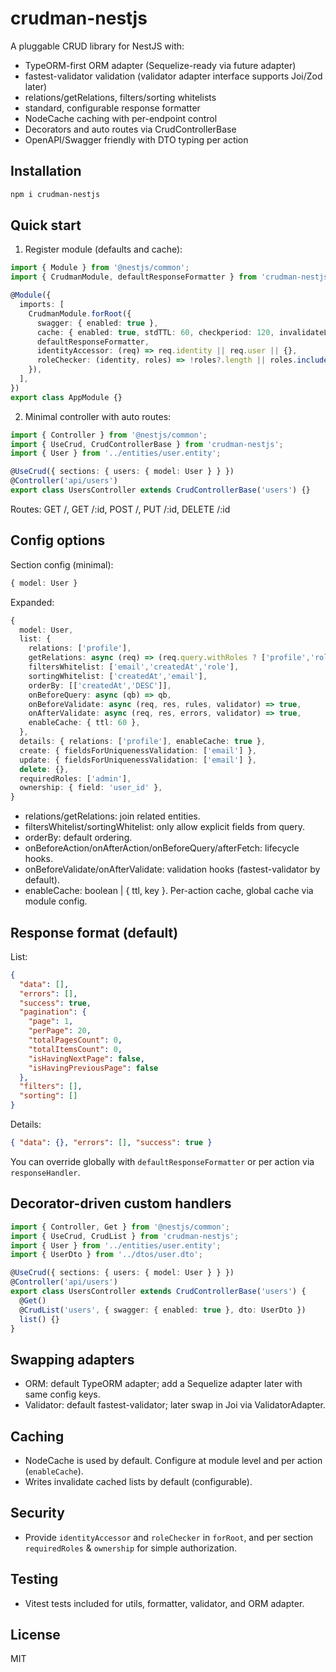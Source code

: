 # crudman-nestjs

A pluggable CRUD library for NestJS with:
- TypeORM-first ORM adapter (Sequelize-ready via future adapter)
- fastest-validator validation (validator adapter interface supports Joi/Zod later)
- relations/getRelations, filters/sorting whitelists
- standard, configurable response formatter
- NodeCache caching with per-endpoint control
- Decorators and auto routes via CrudControllerBase
- OpenAPI/Swagger friendly with DTO typing per action

## Installation

```bash
npm i crudman-nestjs
```

## Quick start

1) Register module (defaults and cache):
```ts
import { Module } from '@nestjs/common';
import { CrudmanModule, defaultResponseFormatter } from 'crudman-nestjs';

@Module({
  imports: [
    CrudmanModule.forRoot({
      swagger: { enabled: true },
      cache: { enabled: true, stdTTL: 60, checkperiod: 120, invalidateListsOnWrite: true },
      defaultResponseFormatter,
      identityAccessor: (req) => req.identity || req.user || {},
      roleChecker: (identity, roles) => !roles?.length || roles.includes(identity?.role),
    }),
  ],
})
export class AppModule {}
```

2) Minimal controller with auto routes:
```ts
import { Controller } from '@nestjs/common';
import { UseCrud, CrudControllerBase } from 'crudman-nestjs';
import { User } from '../entities/user.entity';

@UseCrud({ sections: { users: { model: User } } })
@Controller('api/users')
export class UsersController extends CrudControllerBase('users') {}
```

Routes: GET /, GET /:id, POST /, PUT /:id, DELETE /:id

## Config options

Section config (minimal):
```ts
{ model: User }
```
Expanded:
```ts
{
  model: User,
  list: {
    relations: ['profile'],
    getRelations: async (req) => (req.query.withRoles ? ['profile','roles'] : ['profile']),
    filtersWhitelist: ['email','createdAt','role'],
    sortingWhitelist: ['createdAt','email'],
    orderBy: [['createdAt','DESC']],
    onBeforeQuery: async (qb) => qb,
    onBeforeValidate: async (req, res, rules, validator) => true,
    onAfterValidate: async (req, res, errors, validator) => true,
    enableCache: { ttl: 60 },
  },
  details: { relations: ['profile'], enableCache: true },
  create: { fieldsForUniquenessValidation: ['email'] },
  update: { fieldsForUniquenessValidation: ['email'] },
  delete: {},
  requiredRoles: ['admin'],
  ownership: { field: 'user_id' },
}
```

- relations/getRelations: join related entities.
- filtersWhitelist/sortingWhitelist: only allow explicit fields from query.
- orderBy: default ordering.
- onBeforeAction/onAfterAction/onBeforeQuery/afterFetch: lifecycle hooks.
- onBeforeValidate/onAfterValidate: validation hooks (fastest-validator by default).
- enableCache: boolean | { ttl, key }. Per-action cache, global cache via module config.

## Response format (default)

List:
```json
{
  "data": [],
  "errors": [],
  "success": true,
  "pagination": {
    "page": 1,
    "perPage": 20,
    "totalPagesCount": 0,
    "totalItemsCount": 0,
    "isHavingNextPage": false,
    "isHavingPreviousPage": false
  },
  "filters": [],
  "sorting": []
}
```
Details:
```json
{ "data": {}, "errors": [], "success": true }
```
You can override globally with `defaultResponseFormatter` or per action via `responseHandler`.

## Decorator-driven custom handlers
```ts
import { Controller, Get } from '@nestjs/common';
import { UseCrud, CrudList } from 'crudman-nestjs';
import { User } from '../entities/user.entity';
import { UserDto } from '../dtos/user.dto';

@UseCrud({ sections: { users: { model: User } } })
@Controller('api/users')
export class UsersController extends CrudControllerBase('users') {
  @Get()
  @CrudList('users', { swagger: { enabled: true }, dto: UserDto })
  list() {}
}
```

## Swapping adapters
- ORM: default TypeORM adapter; add a Sequelize adapter later with same config keys.
- Validator: default fastest-validator; later swap in Joi via ValidatorAdapter.

## Caching
- NodeCache is used by default. Configure at module level and per action (`enableCache`).
- Writes invalidate cached lists by default (configurable).

## Security
- Provide `identityAccessor` and `roleChecker` in `forRoot`, and per section `requiredRoles` & `ownership` for simple authorization.

## Testing
- Vitest tests included for utils, formatter, validator, and ORM adapter.

## License
MIT
